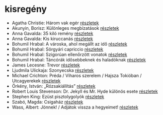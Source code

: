 # kisregény

- Agatha Christie: Három vak egér [részletek](_details/%7Bopf.creator%7D.md#id_70)
- Akunyin, Borisz: Különleges megbízatások [részletek](_details/%7Bopf.creator%7D.md#id_911)
- Anna Gavalda: 35 kiló remény [részletek](_details/%7Bopf.creator%7D.md#id_1308)
- Anna Gavalda: Kis kiruccanás [részletek](_details/%7Bopf.creator%7D.md#id_1427)
- Bohumil Hrabal: A városka, ahol megállt az idő [részletek](_details/%7Bopf.creator%7D.md#id_439)
- Bohumil Hrabal: Sörgyári capriccio [részletek](_details/%7Bopf.creator%7D.md#id_448)
- Bohumil Hrabal: Szigorúan ellenőrzött vonatok [részletek](_details/%7Bopf.creator%7D.md#id_449)
- Bohumil Hrabal: Táncórák idősebbeknek és haladóknak [részletek](_details/%7Bopf.creator%7D.md#id_450)
- James Lecesne: Trevor [részletek](_details/%7Bopf.creator%7D.md#id_1272)
- Ljudmila Ulickaja: Szonyecska [részletek](_details/%7Bopf.creator%7D.md#id_1289)
- Michael Crichton: Préda / Viharos szerelem / Hajsza Tokióban / Utcagyerekek [részletek](_details/%7Bopf.creator%7D.md#id_758)
- Örkény, István: „Rózsakiállítás” [részletek](_details/%7Bopf.creator%7D.md#id_515)
- Robert Louis Stevenson: Dr. Jekyll és Mr. Hyde különös esete [részletek](_details/%7Bopf.creator%7D.md#id_615)
- Stephen King: Ezüst pisztolygolyók [részletek](_details/%7Bopf.creator%7D.md#id_572)
- Szabó, Magda: Csigaház [részletek](_details/%7Bopf.creator%7D.md#id_1345)
- Wass, Albert: Jönnek! / Adjátok vissza a hegyeimet! [részletek](_details/%7Bopf.creator%7D.md#id_220)